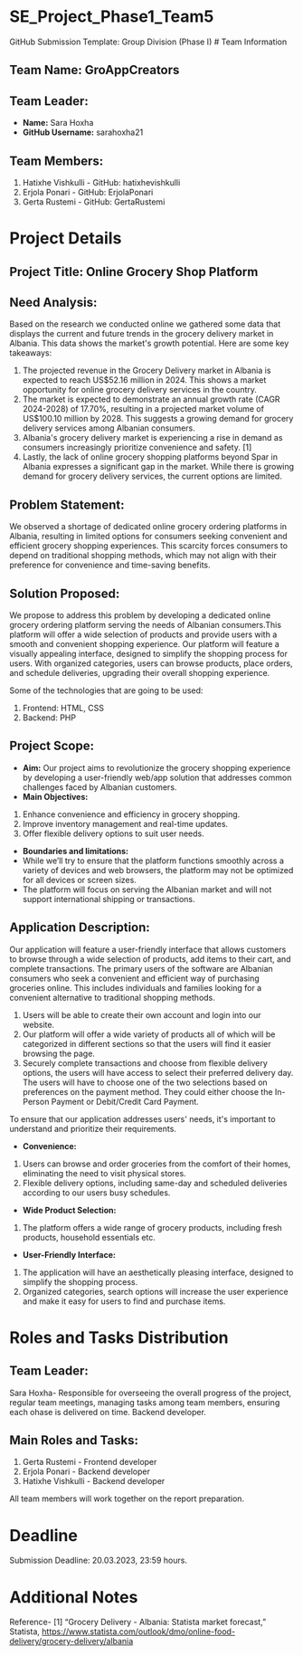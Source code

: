 # SE_Project_Phase1_Team5
GitHub Submission Template: Group Division (Phase I) # Team Information
## Team Name: GroAppCreators

## Team Leader:
- **Name:** Sara Hoxha
- **GitHub Username:** sarahoxha21

## Team Members:
1. Hatixhe Vishkulli - GitHub: hatixhevishkulli
2. Erjola Ponari - GitHub: ErjolaPonari
3. Gerta Rustemi - GitHub: GertaRustemi


# Project Details

## Project Title: Online Grocery Shop Platform
## Need Analysis: 
Based on the research we conducted online we gathered some data that displays the current and future trends in the grocery delivery market in Albania. This data shows the market's growth potential. Here are some key takeaways:
1. The projected revenue in the Grocery Delivery market in Albania is expected to reach US$52.16 million in 2024. This shows a market opportunity for online grocery delivery services in the country.
2. The market is expected to demonstrate an annual growth rate (CAGR 2024-2028) of 17.70%, resulting in a projected market volume of US$100.10 million by 2028. This suggests a growing demand for grocery delivery services among Albanian consumers.
3. Albania's grocery delivery market is experiencing a rise in demand as consumers increasingly prioritize convenience and safety. [1]
4. Lastly, the lack of online grocery shopping platforms beyond Spar in Albania expresses a significant gap in the market. While there is growing demand for grocery delivery services, the current options are limited. 



## Problem Statement:
We observed a shortage of dedicated online grocery ordering platforms in Albania, resulting in limited options for consumers seeking convenient and efficient grocery shopping experiences. This scarcity forces consumers to depend on traditional shopping methods, which may not align with their preference for convenience and time-saving benefits.


## Solution Proposed:
We propose to address this problem by developing a dedicated online grocery ordering platform serving the needs of Albanian consumers.This platform will offer a wide selection of products and provide users with a smooth and convenient shopping experience. 
Our platform will feature a visually appealing interface, designed to simplify the shopping process for users. With organized categories, users can browse products, place orders, and schedule deliveries, upgrading their overall shopping experience.

Some of the technologies that are going to be used:
1. Frontend: HTML, CSS
2. Backend: PHP


## Project Scope:
- **Aim:** Our project aims to revolutionize the grocery shopping experience by developing a user-friendly web/app solution that addresses common challenges faced by Albanian customers.
- **Main Objectives:**
1. Enhance convenience and efficiency in grocery shopping.
2. Improve inventory management and real-time updates.
3. Offer flexible delivery options to suit user needs.

- **Boundaries and limitations:**
- While we’ll try to ensure that the platform functions smoothly across a variety of devices and web browsers, the platform may not be optimized for all devices or screen sizes.
- The platform will focus on serving the Albanian market and will not support international shipping or transactions.


## Application Description:
Our application will feature a user-friendly interface that allows customers to browse through a wide selection of products, add items to their cart, and complete transactions.
The primary users of the software are Albanian consumers who seek a convenient and efficient way of purchasing groceries online. This includes individuals and families looking for a convenient alternative to traditional shopping methods.
1. Users will be able to create their own account and login into our website.
2. Our platform will offer a wide variety of products all of which will be categorized in different sections so that the users will find it easier browsing the page.
3. Securely complete transactions and choose from flexible delivery options, the users will have access to select their preferred delivery day. The users will have to choose one of the two selections based on preferences on the payment method. They could either choose the In-Person Payment or Debit/Credit Card Payment.

To ensure that our application addresses users' needs, it's important to understand and prioritize their requirements. 
- **Convenience:**
1. Users can browse and order groceries from the comfort of their homes, eliminating the need to visit physical stores.
2. Flexible delivery options, including same-day and scheduled deliveries according to our users busy schedules.
- **Wide Product Selection:**
1. The platform offers a wide range of grocery products, including fresh products, household essentials etc.
- **User-Friendly Interface:**
1. The application will have an aesthetically pleasing interface, designed to simplify the shopping process.
2. Organized categories, search options will increase the user experience and make it easy for users to find and purchase items.


# Roles and Tasks Distribution

## Team Leader:

Sara Hoxha- Responsible for overseeing the overall progress of the project, regular team meetings, managing tasks among team members, ensuring each ohase is delivered on time. Backend developer.


## Main Roles and Tasks:
1. Gerta Rustemi - Frontend developer
2. Erjola Ponari - Backend developer
3. Hatixhe Vishkulli - Backend developer 

All team members will work together on the report preparation.

# Deadline
Submission Deadline: 20.03.2023, 23:59 hours.

# Additional Notes
Reference-  [1] “Grocery Delivery - Albania: Statista market forecast,” Statista, https://www.statista.com/outlook/dmo/online-food-delivery/grocery-delivery/albania 

